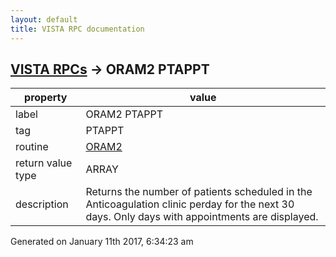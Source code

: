 ```yaml
---
layout: default
title: VISTA RPC documentation
---
```




## [VISTA RPCs](TableOfContent.md) &#8594; ORAM2 PTAPPT 

 property | value 
--- | --- 
 label | ORAM2 PTAPPT
 tag | PTAPPT
 routine | [ORAM2](http://code.osehra.org/dox/Routine_ORAM2_source.html)
 return value type | ARRAY
 description | Returns the number of patients scheduled in the Anticoagulation clinic perday for the next 30 days.  Only days with appointments are displayed.




Generated on January 11th 2017, 6:34:23 am
